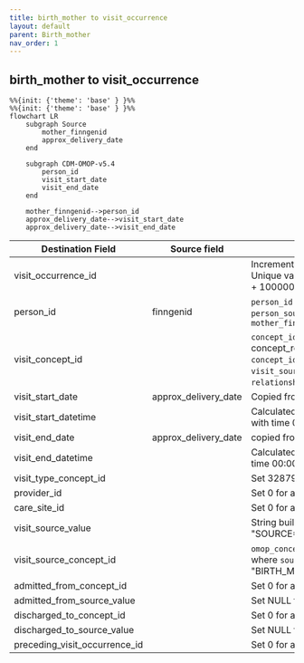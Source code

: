 ```yaml
---
title: birth_mother to visit_occurrence
layout: default
parent: Birth_mother
nav_order: 1
---
```


## birth_mother to visit_occurrence

```mermaid
%%{init: {'theme': 'base' } }%%
%%{init: {'theme': 'base' } }%%
flowchart LR
    subgraph Source
        mother_finngenid
        approx_delivery_date
    end

    subgraph CDM-OMOP-v5.4
        person_id
        visit_start_date
        visit_end_date
    end

    mother_finngenid-->person_id
    approx_delivery_date-->visit_start_date
    approx_delivery_date-->visit_end_date

```

| Destination Field | Source field | Logic | Comment field |
| --- | --- | --- | --- |
| visit_occurrence_id |  | Incremental integer.<br> Unique value per `mother_finngenid` + 100000000000 (offset). | Generated |
| person_id | finngenid | `person_id` from person table where `person_source_value` equals `mother_finngenid` | Calculated |
| visit_concept_id |  | `concept_id_2` from concept_relationship table where `concept_id_1` equals `visit_source_concept_id` and `relationship_id` equals "Maps to". | Calculated <br> NOTE: 0 when `visit_source_concept_id` is NULL |
| visit_start_date | approx_delivery_date | Copied from `approx_delivery_date` | Copied |
| visit_start_datetime |  | Calculated from  `visit_start_date` with time 00:00:0000 | Calculated |
| visit_end_date | approx_delivery_date | copied from `approx_delivery_date`  | Copied |
| visit_end_datetime |  | Calculated from  `visit_end_date` with time 00:00:0000 | Calculated|
| visit_type_concept_id |  | Set 32879  - 'Registry' for all | Calculated |
| provider_id |  | Set 0 for all | Info not available |
| care_site_id |  | Set 0 for all | Info not available |
| visit_source_value |  | String build as  "SOURCE=BIRTH_MOTHER;INDEX=" | Calculated |
| visit_source_concept_id |  | `omop_concept_id` from fg_codes_info where `source` equals "BIRTH_MOTHER" | Calculated using the fg_codes_info table. |
| admitted_from_concept_id |  | Set 0 for all | Info not available |
| admitted_from_source_value |  | Set NULL for all | Info not available |
| discharged_to_concept_id |  | Set 0 for all | Info not available|
| discharged_to_source_value |  | Set NULL for all | Info not available |
| preceding_visit_occurrence_id |  | Set 0 for all | Info not available |
